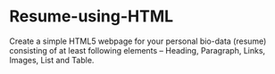 # Resume-using-HTML
Create a simple HTML5 webpage for your personal bio-data (resume) consisting of at least following elements – Heading, Paragraph, Links, Images, List and Table.
